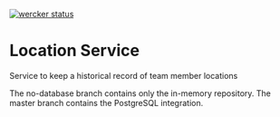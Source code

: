 [![wercker status](https://app.wercker.com/status/ed6457ee0f885cd9008275b9c0a52bae/s/master "wercker status")](https://app.wercker.com/project/byKey/ed6457ee0f885cd9008275b9c0a52bae)

# Location Service
Service to keep a historical record of team member locations

The no-database branch contains only the in-memory repository. The master branch contains the PostgreSQL integration.
